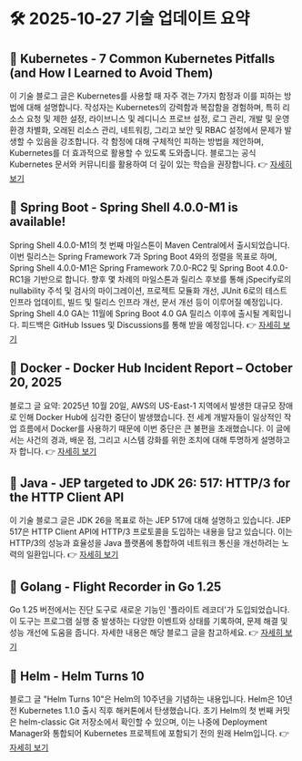 # 🛠️ 2025-10-27 기술 업데이트 요약

## 🔹 Kubernetes - 7 Common Kubernetes Pitfalls (and How I Learned to Avoid Them)
이 기술 블로그 글은 Kubernetes를 사용할 때 자주 겪는 7가지 함정과 이를 피하는 방법에 대해 설명합니다. 작성자는 Kubernetes의 강력함과 복잡함을 경험하며, 특히 리소스 요청 및 제한 설정, 라이브니스 및 레디니스 프로브 설정, 로그 관리, 개발 및 운영 환경 차별화, 오래된 리소스 관리, 네트워킹, 그리고 보안 및 RBAC 설정에서 문제가 발생할 수 있음을 강조합니다. 각 함정에 대해 구체적인 피하는 방법을 제안하며, Kubernetes를 더 효과적으로 활용할 수 있도록 도와줍니다. 블로그는 공식 Kubernetes 문서와 커뮤니티를 활용하여 더 깊이 있는 학습을 권장합니다.
👉 [자세히 보기](https://kubernetes.io/blog/2025/10/20/seven-kubernetes-pitfalls-and-how-to-avoid/)

## 🔹 Spring Boot - Spring Shell 4.0.0-M1 is available!
Spring Shell 4.0.0-M1의 첫 번째 마일스톤이 Maven Central에서 출시되었습니다. 이번 릴리스는 Spring Framework 7과 Spring Boot 4와의 정렬을 목표로 하며, Spring Shell 4.0.0-M1은 Spring Framework 7.0.0-RC2 및 Spring Boot 4.0.0-RC1을 기반으로 합니다. 향후 몇 차례의 마일스톤과 릴리스 후보를 통해 jSpecify로의 nullability 주석 및 검사의 마이그레이션, 프로젝트 모듈화 개선, JUnit 6로의 테스트 인프라 업데이트, 빌드 및 릴리스 인프라 개선, 문서 개선 등이 이루어질 예정입니다. Spring Shell 4.0 GA는 11월에 Spring Boot 4.0 GA 릴리스 이후에 출시될 계획입니다. 피드백은 GitHub Issues 및 Discussions를 통해 받을 예정입니다.
👉 [자세히 보기](https://spring.io/blog/2025/10/24/spring-shell-4-0-0-m1-released)

## 🔹 Docker - Docker Hub Incident Report – October 20, 2025
블로그 글 요약: 2025년 10월 20일, AWS의 US-East-1 지역에서 발생한 대규모 장애로 인해 Docker Hub에 심각한 중단이 발생했습니다. 전 세계 개발자들이 일상적인 작업 흐름에서 Docker를 사용하기 때문에 이번 중단은 큰 불편을 초래했습니다. 이 글에서는 사건의 경과, 배운 점, 그리고 시스템 강화를 위한 조치에 대해 투명하게 설명하고자 합니다.
👉 [자세히 보기](https://www.docker.com/blog/docker-hub-incident-report-october-20-2025/)

## 🔹 Java - JEP targeted to JDK 26: 517: HTTP/3 for the HTTP Client API
이 기술 블로그 글은 JDK 26을 목표로 하는 JEP 517에 대해 설명하고 있습니다. JEP 517은 HTTP Client API에 HTTP/3 프로토콜을 도입하는 내용을 담고 있습니다. 이는 HTTP/3의 성능과 효율성을 Java 플랫폼에 통합하여 네트워크 통신을 개선하려는 노력의 일환입니다.
👉 [자세히 보기](https://inside.java/2025/10/26/jep517-target-jdk26/)

## 🔹 Golang - Flight Recorder in Go 1.25
Go 1.25 버전에서는 진단 도구로 새로운 기능인 '플라이트 레코더'가 도입되었습니다. 이 도구는 프로그램 실행 중 발생하는 다양한 이벤트와 상태를 기록하여, 문제 해결 및 성능 개선에 도움을 줍니다. 자세한 내용은 해당 블로그 글을 참고하세요.
👉 [자세히 보기](https://go.dev/blog/flight-recorder)

## 🔹 Helm - Helm Turns 10
블로그 글 "Helm Turns 10"은 Helm의 10주년을 기념하는 내용입니다. Helm은 10년 전 Kubernetes 1.1.0 출시 직후 해커톤에서 탄생했습니다. 초기 Helm의 첫 번째 커밋은 helm-classic Git 저장소에서 확인할 수 있으며, 이는 나중에 Deployment Manager와 통합되어 Kubernetes 프로젝트에 포함되기 전의 원래 Helm입니다.
👉 [자세히 보기](https://helm.sh/blog/helm-turns-ten/)

